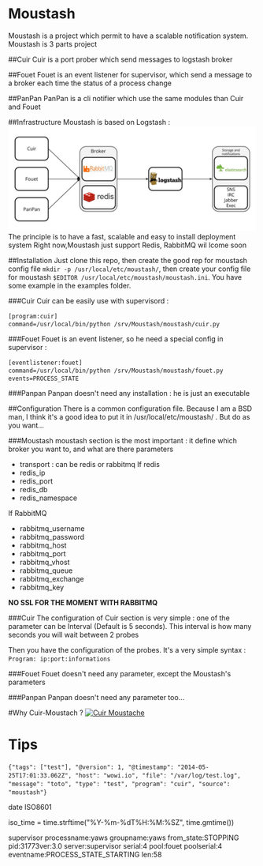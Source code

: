 Moustash
========
Moustash is a project which permit to have a scalable notification system.
Moustash is 3 parts project

##Cuir
Cuir is a port prober which send messages to logstash broker

##Fouet
Fouet is an event listener for supervisor, which send a message to a broker each time the status of a process change

##PanPan
PanPan is a cli notifier which use the same modules than Cuir and Fouet

##Infrastructure
Moustash is based on Logstash :
![Moustash](docs/Moustash.jpg)
The principle is to have a fast, scalable and easy to install deployment system
Right now,Moustash just support Redis, RabbitMQ wil lcome soon

##Installation
Just clone this repo, then create the good rep for moustash config file ```mkdir -p /usr/local/etc/moustash/```, then create your config file for moustash ```$EDITOR /usr/local/etc/moustash/moustash.ini```. You have some example in the examples folder.

###Cuir
Cuir can be easily use with supervisord :

```
[program:cuir]
command=/usr/local/bin/python /srv/Moustash/moustash/cuir.py
```

###Fouet
Fouet is an event listener, so he need a special config in supervisor : 

```
[eventlistener:fouet]
command=/usr/local/bin/python /srv/Moustash/moustash/fouet.py 
events=PROCESS_STATE
```

###Panpan
Panpan doesn't need any installation : he is just an executable


##Configuration
There is a common configuration file. Because I am a BSD man, I think it's a good idea to put it in /usr/local/etc/moustash/ . But do as you want...

###Moustash
moustash section is the most important : it define which broker you want to, and what are there parameters
* transport : can be redis or rabbitmq
If redis
* redis_ip
* redis_port
* redis_db
* redis_namespace

If RabbitMQ
* rabbitmq_username
* rabbitmq_password
* rabbitmq_host
* rabbitmq_port
* rabbitmq_vhost
* rabbitmq_queue
* rabbitmq_exchange
* rabbitmq_key

__NO SSL FOR THE MOMENT WITH RABBITMQ__

###Cuir
The configuration of Cuir section is very simple : one of the parameter can be Interval (Default is 5 seconds). This interval is how many seconds you will wait between 2 probes

Then you have the configuration of the probes. It's a very simple syntax :
```Program: ip:port:informations```

###Fouet
Fouet doesn't need any parameter, except the Moustash's parameters

###Panpan
Panpan doesn't need any parameter too...

#Why Cuir-Moustach ?
[![Cuir Moustache](http://img.youtube.com/vi/VunU_11xwPM/0.jpg)](http://www.youtube.com/watch?v=VunU_11xwPM)

# Tips

```{"tags": ["test"], "@version": 1, "@timestamp": "2014-05-25T17:01:33.062Z", "host": "wowi.io", "file": "/var/log/test.log", "message": "toto", "type": "test", "program": "cuir", "source": "moustash"}```

date ISO8601

 iso_time = time.strftime("%Y-%m-%dT%H:%M:%SZ", time.gmtime())

supervisor
processname:yaws groupname:yaws from_state:STOPPING pid:31773ver:3.0 server:supervisor serial:4 pool:fouet poolserial:4 eventname:PROCESS_STATE_STARTING len:58
